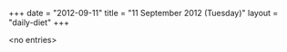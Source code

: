 +++
date = "2012-09-11"
title = "11 September 2012 (Tuesday)"
layout = "daily-diet"
+++

<p>&lt;no entries&gt;</p>